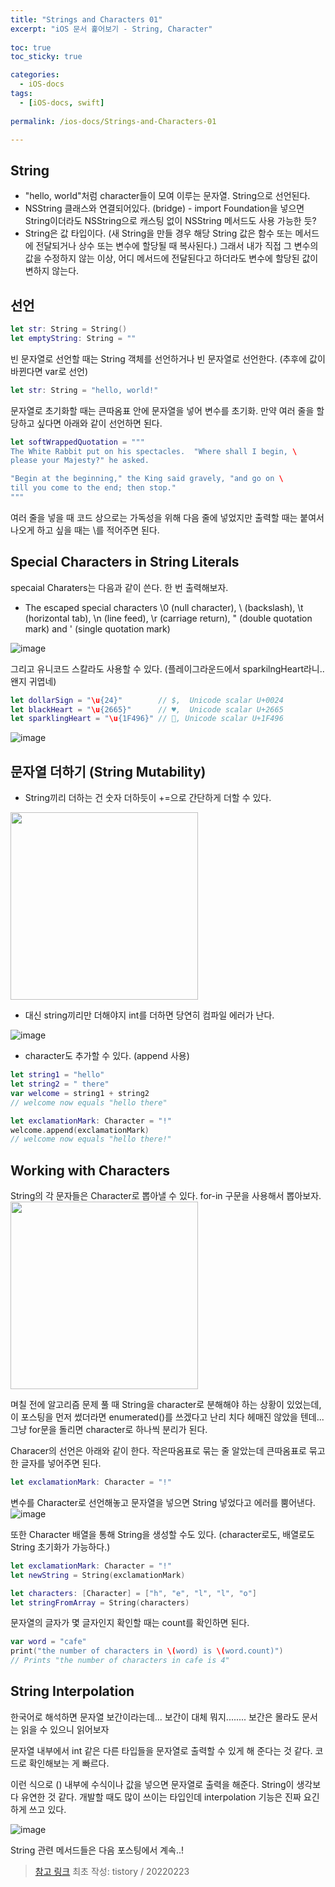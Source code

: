 ```yaml
---
title: "Strings and Characters 01"
excerpt: "iOS 문서 훑어보기 - String, Character"
  
toc: true
toc_sticky: true

categories:
  - iOS-docs
tags:
  - [iOS-docs, swift]
  
permalink: /ios-docs/Strings-and-Characters-01

---
```

## String
- "hello, world"처럼 character들이 모여 이루는 문자열. String으로 선언된다. 
- NSString 클래스와 연결되어있다. (bridge) - import Foundation을 넣으면 String이더라도 NSString으로 캐스팅 없이 NSString 메서드도 사용 가능한 듯?
- String은 값 타입이다. (새 String을 만들 경우 해당 String 값은 함수 또는 메서드에 전달되거나 상수 또는 변수에 할당될 때 복사된다.) 그래서 내가 직접 그 변수의 값을 수정하지 않는 이상, 어디 메서드에 전달된다고 하더라도 변수에 할당된 값이 변하지 않는다.


## 선언

```swift
let str: String = String()
let emptyString: String = ""
```

빈 문자열로 선언할 때는 String 객체를 선언하거나 빈 문자열로 선언한다. (추후에 값이 바뀐다면 var로 선언)


```swift
let str: String = "hello, world!"
```

문자열로 초기화할 때는 큰따옴표 안에 문자열을 넣어 변수를 초기화. 만약 여러 줄을 할당하고 싶다면 아래와 같이 선언하면 된다.


```swift
let softWrappedQuotation = """
The White Rabbit put on his spectacles.  "Where shall I begin, \
please your Majesty?" he asked.

"Begin at the beginning," the King said gravely, "and go on \
till you come to the end; then stop."
"""
```

여러 줄을 넣을 때 코드 상으로는 가독성을 위해 다음 줄에 넣었지만 출력할 때는 붙여서 나오게 하고 싶을 때는 \를 적어주면 된다.


## Special Characters in String Literals
specaial Charaters는 다음과 같이 쓴다. 한 번 출력해보자.

- The escaped special characters \0 (null character), \\ (backslash), \t (horizontal tab), \n (line feed), \r (carriage return), \" (double quotation mark) and \' (single quotation mark)

![image](https://user-images.githubusercontent.com/22000470/184153258-73905ef8-c772-4507-8611-4a73c5fa0dcc.png)

그리고 유니코드 스칼라도 사용할 수 있다. (플레이그라운드에서 sparkilngHeart라니.. 왠지 귀엽네)

```swift
let dollarSign = "\u{24}"        // $,  Unicode scalar U+0024
let blackHeart = "\u{2665}"      // ♥,  Unicode scalar U+2665
let sparklingHeart = "\u{1F496}" // 💖, Unicode scalar U+1F496
```
![image](https://user-images.githubusercontent.com/22000470/184153326-3532800f-fdb8-4037-86b7-107d77b48f57.png)

## 문자열 더하기 (String Mutability)
- String끼리 더하는 건 숫자 더하듯이 +=으로 간단하게 더할 수 있다. 

<img src="https://user-images.githubusercontent.com/22000470/184153495-dcb32173-054e-486a-bcb4-4c2556035a76.png" width="300">

- 대신 string끼리만 더해야지 int를 더하면 당연히 컴파일 에러가 난다.

![image](https://user-images.githubusercontent.com/22000470/184153568-f1fb6384-9e7c-4e5d-9091-c75acac75a7a.png)


- character도 추가할 수 있다. (append 사용)

```swift
let string1 = "hello"
let string2 = " there"
var welcome = string1 + string2
// welcome now equals "hello there"

let exclamationMark: Character = "!"
welcome.append(exclamationMark)
// welcome now equals "hello there!"
```

## Working with Characters
String의 각 문자들은 Character로 뽑아낼 수 있다. for-in 구문을 사용해서 뽑아보자.
<img src="https://user-images.githubusercontent.com/22000470/184153797-a1078316-87ca-463f-bfe1-7f774d58fac9.png" width="300">

며칠 전에 알고리즘 문제 풀 때 String을 character로 분해해야 하는 상황이 있었는데, 이 포스팅을 먼저 썼더라면 enumerated()를 쓰겠다고 난리 치다 헤매진 않았을 텐데... 그냥 for문을 돌리면 character로 하나씩 분리가 된다.

Characer의 선언은 아래와 같이 한다. 작은따옴표로 묶는 줄 알았는데 큰따옴표로 묶고 한 글자를 넣어주면 된다.

```swift
let exclamationMark: Character = "!"
```

변수를 Character로 선언해놓고 문자열을 넣으면 String 넣었다고 에러를 뿜어낸다.
![image](https://user-images.githubusercontent.com/22000470/184153990-df68e685-d312-4fd6-8037-ea1983877c21.png)

또한 Character 배열을 통해 String을 생성할 수도 있다. (character로도, 배열로도 String 초기화가 가능하다.)

```swift
let exclamationMark: Character = "!"
let newString = String(exclamationMark)

let characters: [Character] = ["h", "e", "l", "l", "o"]
let stringFromArray = String(characters)
```

문자열의 글자가 몇 글자인지 확인할 때는 count를 확인하면 된다.

```swift
var word = "cafe"
print("the number of characters in \(word) is \(word.count)")
// Prints "the number of characters in cafe is 4"
```

## String Interpolation
한국어로 해석하면 문자열 보간이라는데... 보간이 대체 뭐지........ 보간은 몰라도 문서는 읽을 수 있으니 읽어보자

문자열 내부에서 int 같은 다른 타입들을 문자열로 출력할 수 있게 해 준다는 것 같다. 코드로 확인해보는 게 빠르다.


이런 식으로 \() 내부에 수식이나 값을 넣으면 문자열로 출력을 해준다. String이 생각보다 유연한 것 같다. 개발할 때도 많이 쓰이는 타입인데 interpolation 기능은 진짜 요긴하게 쓰고 있다.

![image](https://user-images.githubusercontent.com/22000470/184154128-bf8e510a-3669-41a6-87ce-7791e3584e60.png)


String 관련 메서드들은 다음 포스팅에서 계속..!

> [참고 링크](https://docs.swift.org/swift-book/LanguageGuide/StringsAndCharacters.html)
> 최초 작성: tistory / 20220223

